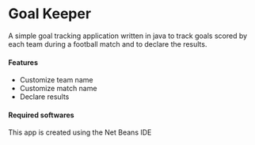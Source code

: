 # Goal Keeper

A simple goal tracking application written in java to track goals scored by each team during a football match and to declare the results.

#### Features
  - Customize team name
  - Customize match name
  - Declare results
  
#### Required softwares
This app is created using the Net Beans IDE

